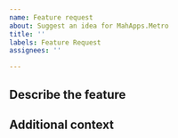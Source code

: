 ```yaml
---
name: Feature request
about: Suggest an idea for MahApps.Metro
title: ''
labels: Feature Request
assignees: ''

---
```


## Describe the feature

<!-- 
Describe your feature request.
A clear and concise description of what you want to happen.
-->

## Additional context

<!-- Add any other context or screenshots about the feature request here. -->
